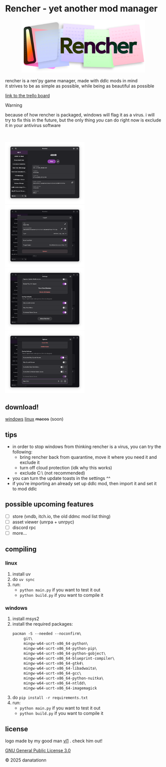 # Rencher - yet another mod manager
<p align="center">
	<img src="public/rencher-logo.png" width="400px"/>
<p/>

rencher is a ren'py game manager, made with ddlc mods in mind
<br/>
it strives to be as simple as possible, while being as beautiful as possible

[link to the trello board](https://trello.com/b/CGaqf0xx/rencher)

> [!WARNING]
> because of how rencher is packaged, windows will flag it as a virus.
> i will try to fix this in the future, but the only thing *you* can do right now is exclude it in your antivirus software
<br/>
<p>
	<img src="public/Screenshot From 2025-06-28 19-05-48.png" alt="Screenshot of Rencher's UI" width="256px"/>
	<img src="public/Screenshot From 2025-06-28 19-05-58.png" alt="Screenshot of Rencher's UI" width="256px"/>
	<img src="public/Screenshot From 2025-06-28 19-06-06.png" alt="Screenshot of Rencher's UI" width="256px"/>
	<img src="public/Screenshot From 2025-06-28 19-06-14.png" alt="Screenshot of Rencher's UI" width="256px"/>
</p>

## download!
[windows](https://github.com/danatationn/Rencher/releases/latest/download/Rencher.exe)
[linux](https://github.com/danatationn/Rencher/releases/latest/download/Rencher)
~~macos~~ (soon)

## tips
* in order to stop windows from thinking rencher is a virus, you can try the following:
  * bring rencher back from quarantine, move it where you need it and exclude it
  * turn off cloud protection (idk why this works)
  * exclude C:\ (not recommended)
* you can turn the update toasts in the settings ^^
* if you're importing an already set up ddlc mod, then import it and set it to mod ddlc

## possible upcoming features
- [ ] store (vndb, itch.io, the old ddmc mod list thing)
- [ ] asset viewer (unrpa + unrpyc)
- [ ] discord rpc
- [ ] more...

## compiling
### linux
1. install uv
2. do `uv sync`
3. run:
	* `python main.py` if you want to test it out
    * `python build.py` if you want to compile it

### windows
1. install msys2
2. install the required packages:
   ```
   pacman -S --needed --noconfirm\
        git\
		mingw-w64-ucrt-x86_64-python\
		mingw-w64-ucrt-x86_64-python-pip\
		mingw-w64-ucrt-x86_64-python-gobject\
		mingw-w64-ucrt-x86_64-blueprint-compiler\
		mingw-w64-ucrt-x86_64-gtk4\
		mingw-w64-ucrt-x86_64-libadwaita\
		mingw-w64-ucrt-x86_64-gcc\
		mingw-w64-ucrt-x86_64-python-nuitka\
		mingw-w64-ucrt-x86_64-ntldd\
        mingw-w64-ucrt-x86_64-imagemagick
   ```
3. do `pip install -r requirements.txt`
4. run:
	* `python main.py` if you want to test it out
	* `python build.py` if you want to compile it

## license

logo made by my good man [vl1](https://vl1.neocities.org/) . check him out!

[GNU General Public License 3.0](https://github.com/danatationn/rencher?tab=GPL-3.0-1-ov-file)

© 2025 danatationn